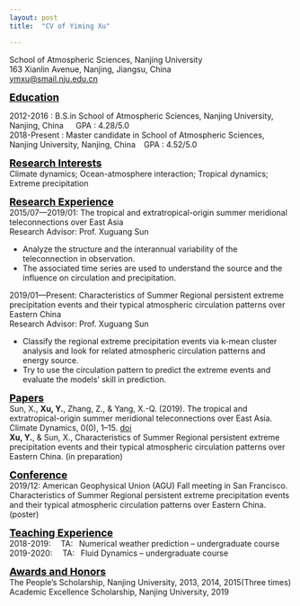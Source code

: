 ```yaml
---
layout: post
title:  "CV of Yiming Xu"

---
```


School of Atmospheric Sciences, Nanjing University  
163 Xianlin Avenue, Nanjing, Jiangsu, China  
ymxu@smail.nju.edu.cn 

__<font size="4" color="black" bold><u>Education</u></font>__

2012-2016 :
B.S.in School of Atmospheric Sciences, Nanjing University, Nanjing, China   &ensp;&ensp;     GPA : 4.28/5.0  
2018-Present :
Master candidate in School of Atmospheric Sciences, Nanjing University, Nanjing, China  &ensp; GPA : 4.52/5.0

__<font size="4" color="black" bold><u>Research Interests</u></font>__  
Climate dynamics; Ocean-atmosphere interaction; Tropical dynamics; Extreme precipitation

__<font size="4" color="black" bold><u>Research Experience</u></font>__  
2015/07—2019/01: The tropical and extratropical-origin summer meridional teleconnections over East Asia  
Research Advisor: Prof. Xuguang Sun
* Analyze the structure and the interannual variability of the teleconnection in observation.
* The associated time series are used to understand the source and the influence on circulation and precipitation.

2019/01—Present: Characteristics of Summer Regional persistent extreme precipitation events and their typical atmospheric circulation patterns over Eastern China  
Research Advisor: Prof. Xuguang Sun
* Classify the regional extreme precipitation events via k-mean cluster analysis and look for related atmospheric circulation patterns and energy source.
* Try to use the circulation pattern to predict the extreme events and evaluate the models’ skill in prediction.

__<font size="4" color="black" bold><u>Papers</u></font>__  
Sun, X., __Xu, Y.__, Zhang, Z., & Yang, X.-Q. (2019). The tropical and extratropical-origin summer meridional teleconnections over East Asia. Climate Dynamics, 0(0), 1–15. [doi](https://doi.org/10.1007/s00382-018-04610-2)    
__Xu, Y.__, & Sun, X., Characteristics of Summer Regional persistent extreme precipitation events and their typical atmospheric circulation patterns over Eastern China. (in preparation)

__<font size="4" color="black" bold><u>Conference</u></font>__  
2019/12: American Geophysical Union (AGU) Fall meeting in San Francisco.  
Characteristics of Summer Regional persistent extreme precipitation events and their typical atmospheric circulation patterns over Eastern China.(poster)

__<font size="4" color="black" bold><u>Teaching Experience</u></font>__     
2018-2019:   &ensp;&ensp;TA:&ensp; Numerical weather prediction – undergraduate course  
2019-2020:   &ensp;&ensp;TA: &ensp;Fluid Dynamics – undergraduate course

__<font size="4" color="black" bold><u>Awards and Honors</u></font>__  
The People’s Scholarship, Nanjing University, 2013, 2014, 2015(Three times)  
Academic Excellence Scholarship, Nanjing University, 2019
